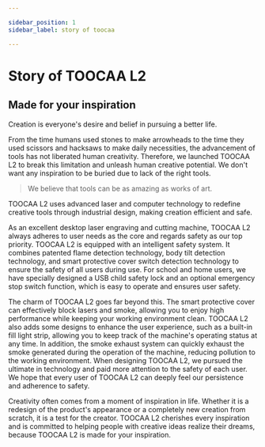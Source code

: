 ```yaml
---

sidebar_position: 1
sidebar_label: story of toocaa

---
```

# Story of TOOCAA L2
## Made for your inspiration
Creation is everyone's desire and belief in pursuing a better life.

From the time humans used stones to make arrowheads to the time they used scissors and hacksaws to make daily necessities, the advancement of tools has not liberated human creativity. Therefore, we launched TOOCAA L2 to break this limitation and unleash human creative potential. We don't want any inspiration to be buried due to lack of the right tools.
>We believe that tools can be as amazing as works of art.

TOOCAA L2 uses advanced laser and computer technology to redefine creative tools through industrial design, making creation efficient and safe.

As an excellent desktop laser engraving and cutting machine, TOOCAA L2 always adheres to user needs as the core and regards safety as our top priority. TOOCAA L2 is equipped with an intelligent safety system. It combines patented flame detection technology, body tilt detection technology, and smart protective cover switch detection technology to ensure the safety of all users during use. For school and home users, we have specially designed a USB child safety lock and an optional emergency stop switch function, which is easy to operate and ensures user safety.

The charm of TOOCAA L2 goes far beyond this. The smart protective cover can effectively block lasers and smoke, allowing you to enjoy high performance while keeping your working environment clean. TOOCAA L2 also adds some designs to enhance the user experience, such as a built-in fill light strip, allowing you to keep track of the machine's operating status at any time. In addition, the smoke exhaust system can quickly exhaust the smoke generated during the operation of the machine, reducing pollution to the working environment.
When designing TOOCAA L2, we pursued the ultimate in technology and paid more attention to the safety of each user. We hope that every user of TOOCAA L2 can deeply feel our persistence and adherence to safety.

Creativity often comes from a moment of inspiration in life. Whether it is a redesign of the product's appearance or a completely new creation from scratch, it is a test for the creator. TOOCAA L2 cherishes every inspiration and is committed to helping people with creative ideas realize their dreams, because TOOCAA L2 is made for your inspiration.
